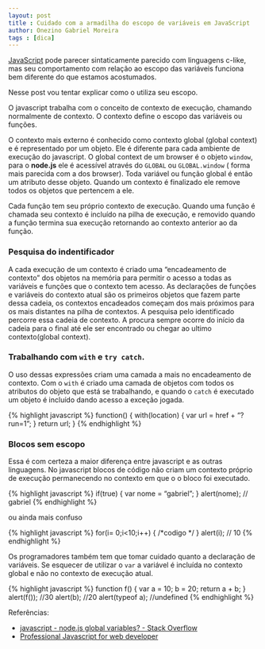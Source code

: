 ```yaml
---
layout: post
title : Cuidado com a armadilha do escopo de variáveis em JavaScript
author: Onezino Gabriel Moreira
tags : [dica]
---
```

[JavaScript][] pode parecer sintaticamente parecido com linguagens c-like, mas seu comportamento com relação ao escopo das variáveis funciona bem diferente do que estamos acostumados.

Nesse post vou tentar explicar como o utiliza seu escopo.

O javascript trabalha com o conceito de contexto de execução, chamando normalmente de contexto. O contexto define o escopo das variáveis ou funções.

O contexto mais externo é conhecido como contexto global (global context) e é representado por um objeto. Ele é diferente para cada ambiente de execução do javascript. O global context de um browser é o objeto <code>window</code>, para o **node.js** ele é acessível através do <code>GLOBAL</code> ou <code>GLOBAL.window</code> ( forma mais parecida com a dos browser). Toda variável ou função global é então um atributo desse objeto. Quando um contexto é finalizado ele remove todos os objetos que pertencem a ele.

Cada função tem seu próprio contexto de execução. Quando uma função é chamada seu contexto é incluído na pilha de execução, e removido quando a função termina sua execução retornando ao contexto anterior ao da função.

### Pesquisa do indentificador

A cada execução de um contexto é criado uma “encadeamento de contexto” dos objetos na memória para permitir o acesso a todas as variáveis e funções que o contexto tem acesso. As declarações de funções e variáveis do contexto atual são os primeiros objetos que fazem parte dessa cadeia, os contextos encadeados começam dos mais próximos para os mais distantes na pilha de contextos.
A pesquisa pelo identificado percorre essa cadeia de contexto. A procura sempre ocorre do início da cadeia para o final até ele ser encontrado ou chegar ao ultimo contexto(global context).

### Trabalhando com <code>with</code> e <code>try catch</code>.

O uso dessas expressões criam uma camada a mais no encadeamento de contexto. Com o <code>with</code> é criado uma camada de objetos com todos os atributos do objeto que está se trabalhando, e quando o <code>catch</code> é executado um objeto é incluído dando acesso a exceção jogada.

{% highlight javascript %}
function() { with(location) { var url = href + “?run=1”; } return url; }
{% endhighlight %}

### Blocos sem escopo

Essa é com certeza a maior diferença entre javascript e as outras linguagens. No javascript blocos de código não criam um contexto próprio de execução permanecendo no contexto em que o o bloco foi executado.

{% highlight javascript %}
if(true) { var nome = “gabriel”; } alert(nome); // gabriel
{% endhighlight %}

ou ainda mais confuso

{% highlight javascript %}
for(i= 0;i<10;i++) { /*codigo */ } alert(i); // 10
{% endhighlight %}

Os programadores também tem que tomar cuidado quanto a declaração de variáveis. Se esquecer de utilizar o <code>var</code> a variável é incluída no contexto global e não no contexto de execução atual.

{% highlight javascript %}
function f() { var a = 10; b = 20; return a + b; }
alert(f()); //30
alert(b); //20
alert(typeof a); //undefined
{% endhighlight %}

Referências:
- [javascript - node.js global variables? - Stack Overflow][]
- [Professional Javascript for web developer][]

[JavaScript]: http://pt.wikipedia.org/wiki/JavaScript
[javascript - node.js global variables? - Stack Overflow]: http://stackoverflow.com/questions/5447771/node-js-global-variables
[Professional Javascript for web developer]: http://books.google.com.br/books?id=KW9G9rdlStIC&lpg=PP1&ots=4WVUNG_ZVw&dq=professional%20javascript%20web%20developer&hl=pt-BR&pg=PP1#v=onepage&q=professional%20javascript%20web%20developer&f=false
